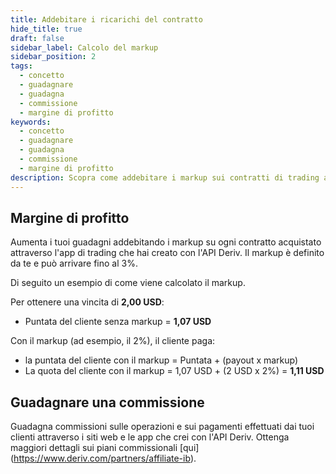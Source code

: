 ```yaml
---
title: Addebitare i ricarichi del contratto
hide_title: true
draft: false
sidebar_label: Calcolo del markup
sidebar_position: 2
tags:
  - concetto
  - guadagnare
  - guadagna
  - commissione
  - margine di profitto
keywords:
  - concetto
  - guadagnare
  - guadagna
  - commissione
  - margine di profitto
description: Scopra come addebitare i markup sui contratti di trading acquistati tramite la sua app di trading.
---
```


## Margine di profitto

Aumenta i tuoi guadagni addebitando i markup su ogni contratto acquistato attraverso l'app di trading che hai creato con l'API Deriv. Il markup è definito da te e può arrivare fino al 3%.

Di seguito un esempio di come viene calcolato il markup.

Per ottenere una vincita di **2,00 USD**:

- Puntata del cliente senza markup = **1,07 USD**

Con il markup (ad esempio, il 2%), il cliente paga:

- la puntata del cliente con il markup = Puntata + (payout x markup)
- La quota del cliente con il markup = 1,07 USD + (2 USD x 2%) = **1,11 USD**

## Guadagnare una commissione

Guadagna commissioni sulle operazioni e sui pagamenti effettuati dai tuoi clienti attraverso i siti web e le app che crei con l'API Deriv. Ottenga maggiori dettagli sui piani commissionali [qui] (https://www.deriv.com/partners/affiliate-ib).
